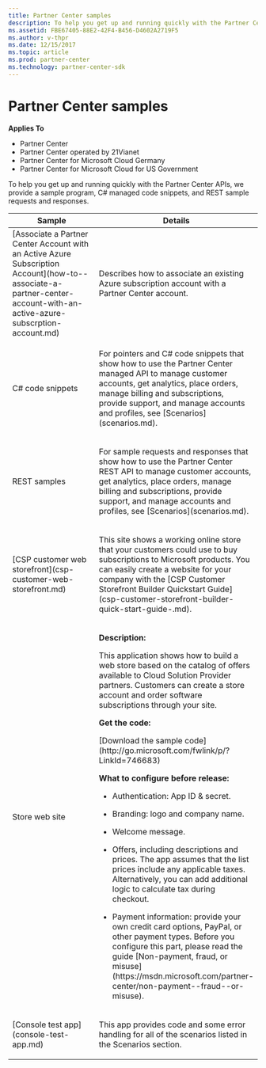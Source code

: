 ```yaml
---
title: Partner Center samples
description: To help you get up and running quickly with the Partner Center APIs, we provide a sample program, C\ managed code snippets, and REST sample requests and responses.
ms.assetid: FBE67405-88E2-42F4-B456-D4602A2719F5
ms.author: v-thpr
ms.date: 12/15/2017
ms.topic: article
ms.prod: partner-center
ms.technology: partner-center-sdk
---
```


# Partner Center samples


**Applies To**

-   Partner Center
-   Partner Center operated by 21Vianet
-   Partner Center for Microsoft Cloud Germany
-   Partner Center for Microsoft Cloud for US Government

To help you get up and running quickly with the Partner Center APIs, we provide a sample program, C# managed code snippets, and REST sample requests and responses.

<table>
<colgroup>
<col width="50%" />
<col width="50%" />
</colgroup>
<thead>
<tr class="header">
<th>Sample</th>
<th>Details</th>
</tr>
</thead>
<tbody>
<tr class="odd">
<td>[Associate a Partner Center Account with an Active Azure Subscription Account](how-to--associate-a-partner-center-account-with-an-active-azure-subscrption-account.md)</td>
<td><p>Describes how to associate an existing Azure subscription account with a Partner Center account.</p></td>
</tr>
<tr class="even">
<td>C# code snippets</td>
<td><p>For pointers and C# code snippets that show how to use the Partner Center managed API to manage customer accounts, get analytics, place orders, manage billing and subscriptions, provide support, and manage accounts and profiles, see [Scenarios](scenarios.md).</p></td>
</tr>
<tr class="odd">
<td>REST samples</td>
<td><p>For sample requests and responses that show how to use the Partner Center REST API to manage customer accounts, get analytics, place orders, manage billing and subscriptions, provide support, and manage accounts and profiles, see [Scenarios](scenarios.md).</p></td>
</tr>
<tr class="even">
<td>[CSP customer web storefront](csp-customer-web-storefront.md)</td>
<td><p>This site shows a working online store that your customers could use to buy subscriptions to Microsoft products. You can easily create a website for your company with the [CSP Customer Storefront Builder Quickstart Guide](csp-customer-storefront-builder-quick-start-guide-.md).</p></td>
</tr>
<tr class="odd">
<td>Store web site</td>
<td><p><strong>Description:</strong></p>
<p>This application shows how to build a web store based on the catalog of offers available to Cloud Solution Provider partners. Customers can create a store account and order software subscriptions through your site.</p>
<p><strong>Get the code:</strong></p>
<p>[Download the sample code](http://go.microsoft.com/fwlink/p/?LinkId=746683)</p>
<p><strong>What to configure before release:</strong></p>
<ul>
<li><p>Authentication: App ID &amp; secret.</p></li>
<li><p>Branding: logo and company name.</p></li>
<li><p>Welcome message.</p></li>
<li><p>Offers, including descriptions and prices. The app assumes that the list prices include any applicable taxes. Alternatively, you can add additional logic to calculate tax during checkout.</p></li>
<li><p>Payment information: provide your own credit card options, PayPal, or other payment types. Before you configure this part, please read the guide [Non-payment, fraud, or misuse](https://msdn.microsoft.com/partner-center/non-payment--fraud--or-misuse).</p></li>
</ul></td>
</tr>
<tr class="even">
<td>[Console test app](console-test-app.md)</td>
<td><p>This app provides code and some error handling for all of the scenarios listed in the Scenarios section.</p></td>
</tr>
</tbody>
</table>

 

 

 




